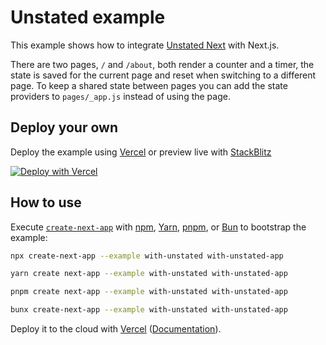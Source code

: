 # Unstated example

This example shows how to integrate [Unstated Next](https://github.com/jamiebuilds/unstated-next) with Next.js.

There are two pages, `/` and `/about`, both render a counter and a timer, the state is saved for the current page and reset when switching to a different page. To keep a shared state between pages you can add the state providers to `pages/_app.js` instead of using the page.

## Deploy your own

Deploy the example using [Vercel](https://vercel.com?utm_source=github&utm_medium=readme&utm_campaign=next-example) or preview live with [StackBlitz](https://stackblitz.com/github/vercel/next.js/tree/canary/examples/with-unstated)

[![Deploy with Vercel](https://vercel.com/button)](https://vercel.com/new/clone?repository-url=https://github.com/vercel/next.js/tree/canary/examples/with-unstated&project-name=with-unstated&repository-name=with-unstated)

## How to use

Execute [`create-next-app`](https://github.com/vercel/next.js/tree/canary/packages/create-next-app) with [npm](https://docs.npmjs.com/cli/init), [Yarn](https://yarnpkg.com/lang/en/docs/cli/create/), [pnpm](https://pnpm.io), or [Bun](https://bun.sh/docs/cli/bunx) to bootstrap the example:

```bash
npx create-next-app --example with-unstated with-unstated-app
```

```bash
yarn create next-app --example with-unstated with-unstated-app
```

```bash
pnpm create next-app --example with-unstated with-unstated-app
```

```bash
bunx create-next-app --example with-unstated with-unstated-app
```

Deploy it to the cloud with [Vercel](https://vercel.com/new?utm_source=github&utm_medium=readme&utm_campaign=next-example) ([Documentation](https://nextjs.org/docs/deployment)).
